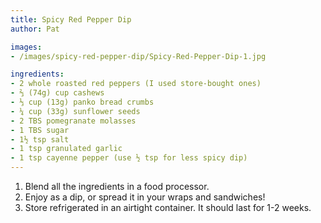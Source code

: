 ```yaml
---
title: Spicy Red Pepper Dip
author: Pat

images:
- /images/spicy-red-pepper-dip/Spicy-Red-Pepper-Dip-1.jpg

ingredients:
- 2 whole roasted red peppers (I used store-bought ones)
- ⅔ (74g) cup cashews
- ⅓ cup (13g) panko bread crumbs
- ¼ cup (33g) sunflower seeds
- 2 TBS pomegranate molasses
- 1 TBS sugar
- 1½ tsp salt
- 1 tsp granulated garlic
- 1 tsp cayenne pepper (use ½ tsp for less spicy dip)
---
```


1. Blend all the ingredients in a food processor.
2. Enjoy as a dip, or spread it in your wraps and sandwiches!
3. Store refrigerated in an airtight container. It should last for 1-2 weeks.
